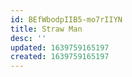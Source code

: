```yaml
---
id: BEfWbodpIIB5-mo7rIIYN
title: Straw Man
desc: ''
updated: 1639759165197
created: 1639759165197
---
```


